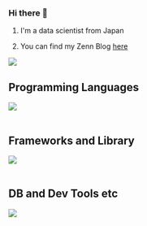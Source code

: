 ### Hi there 👋

1. I'm a data scientist from Japan

2. You can find my Zenn Blog [here](https://zenn.dev/taro98)

![](https://github-readme-stats.vercel.app/api/top-langs?username=taro-n98&show_icons=true&locale=en&layout=compact)

## Programming Languages

<img src="https://skillicons.dev/icons?i=py, R" /> <br /><br />

## Frameworks and Library

<img src="https://skillicons.dev/icons?i=sklearn" /> <br /><br />

## DB and Dev Tools etc

<img src="https://skillicons.dev/icons?i=github,vscode" /> <br /><br />
